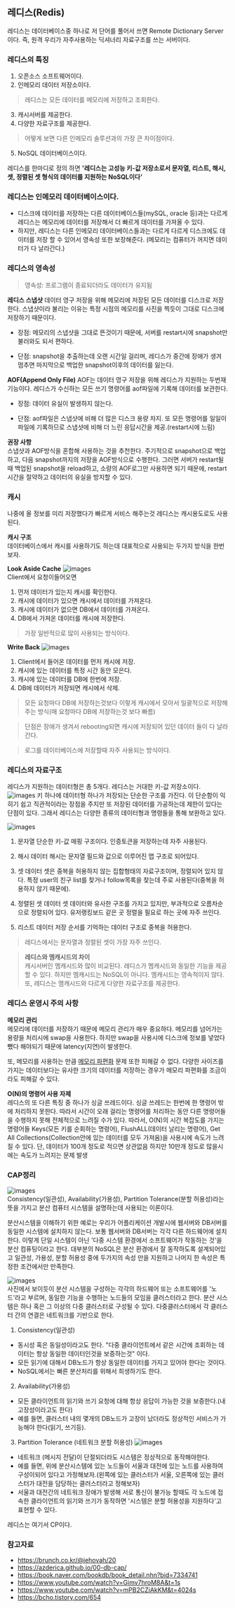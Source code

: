 ## 레디스(Redis)
레디스는 데이터베이스중 하나로 저 단어를 풀어서 쓰면 Remote Dictionary Server 이다. 즉, 원격 우리가 자주사용하는 딕셔너리 자료구조를 쓰는 서버이다.

### 레디스의 특징
1. 오픈소스 소프트웨어이다. 
2. 인메모리 데이터 저장소이다.
> 레디스는 모든 데이터를 메모리에 저장하고 조회한다.
3. 캐시서버를 제공한다.
4. 다양한 자료구조를 제공한다.
> 어떻게 보면 다른 인메모리 솔루션과의 가장 큰 차이점이다. 
5. NoSQL 데이터베이스이다. 

레디스를 한마디로 정의 하면 __'레디스는 고성능 키-값 저장소로서 문자열, 리스트, 해시, 셋, 정렬된 셋 형식의 데이터를 지원하는 NoSQL이다'__

### 레디스는 인메모리 데이터베이스이다.
- 디스크에 데이터를 저장하는 다른 데이터베이스들(mySQL, oracle 등)과는 다르게 레디스는 메모리에 데이터를 저장해서 더 빠르게 데이터를 가져올 수 있다. 
- 하지만, 레디스는 다른 인메모리 데이터베이스들과는 다르게 다르게 디스크에도 데이터를 저장 할 수 있어서 영속성 또한 보장해준다. (메모리는 컴퓨터가 꺼지면 데이터가 다 날라간다.)

### 레디스의 영속성
> 영속성: 프로그램이 종료되더라도 데이터가 유지됨

__레디스 스냅샷__
데이터 영구 저장을 위해 메모리에 저장된 모든 데이터를 디스크로 저장한다. 스냅샷이라 불리는 이유는 특정 시점의 메모리를 사진을 찍듯이 그대로 디스크에 저장하기 때문이다.

- 장점: 메모리의 스냅샷을 그대로 뜬것이기 때문에, 서버를 restart시에 snapshot만 불러와도 되서 편하다.

- 단점: snapshot을 추출하는데 오랜 시간일 걸리며, 레디스가 중간에 장애가 생겨 멈추면 마지막으로 백업한 snapshot이후의 데이터를 잃는다.

__AOF(Append Only File)__
AOF는 데이터 영구 저장을 위해 레디스가 지원하는 두번재 기능이다. 레디스가 수신하는 모든 쓰기 명령어를 aof파일에 기록해 데이터를 보관한다. 

- 장점: 데이터 유실이 발생하지 않는다.

- 단점: aof파일은 스냅샷에 비해 더 많은 디스크 용량 차지. 또 모든 명령어를 일일이 파일에 기록하므로 스냅샷에 비해 더 느린 응답시간을 제공.(restart시에 느림)

__권장 사항__  
스냅샷과 AOF방식을 혼합해 사용하는 것을 추천한다.
주기적으로 snapshot으로 백업하고, 다음 snapshot까지의 저장을 AOF방식으로 수행한다. 그러면 서버가 restart될 때 백업된 snapshot을 reload하고, 소량의 AOF로그만 사용하면 되기 때문에, restart 시간을 절약하고 데이터의 유실을 방지할 수 있다.


### 캐시
나중에 올 정보를 미리 저장했다가 빠르게 서비스 해주는것 
레디스는 캐시용도로도 사용된다.

__캐시 구조__  
데이터베이스에서 캐시를 사용하기도 하는데 대표적으로 사용되는 두가지 방식을 한번 보자.

__Look Aside Cache__
![images](/images/lookAside.png)  
Client에서 요청이들어오면
1. 먼저 데이터가 있는지 캐시를 확인한다. 
2. 캐시에 데이터가 있으면 캐시에서 데이터를 가져온다. 
3. 캐시에 데이터가 없으면 DB에서 데이터를 가져온다.
4. DB에서 가져온 데이터를 캐시에 저장한다.  
> 가장 일반적으로 많이 사용되는 방식이다. 
  
__Write Back__
![images](/images/writeBack.png)
1. Client에서 들어온 데이터를 먼저 캐시에 저장.
2. 캐시에 있는 데이터를 특정 시간 동안 모은다.
3. 캐시에 있는 데이터를 DB에 한번에 저장.
4. DB에 데이터가 저장되면 캐시에서 삭제.

> 모든 요청마다 DB에 저장하는것보다 이렇게 캐시에서 모아서 일괄적으로 저장해주는 방식(매 요청마다 DB에 저장하는것 보다 빠름)

> 단점은 장애가 생겨서 rebooting되면 캐시에 저장되어 있던 데이터 들이 다 날라간다.

> 로그를 데이터베이스에 저장할때 자주 사용되는 방식이다.


### 레디스의 자료구조 
레디스가 지원하는 데이터형은 총 5개다. 레디스는 거대한 키-값 저장소이다. 
![images](/images/keyValue.png)
키 하나에 데이터형 하나가 저장되는 단순한 구조를 가진다. 이 단순함이 익히기 쉽고 직관적이라는 장점을 주지만 또 저장된 데이터를 가공하는데 제한이 있다는 단점이 있다. 그래서 레디스는 다양한 종류의 데이터형과 명령들을 통해 보완하고 있다. 

![images](/images/redisData.png)
1. 문자열
단순한 키-값 매핑 구조이다.
인증토큰을 저장하는데 자주 사용된다.

2. 해시 데이터
해시는 문자열 필드와 값으로 이루어진 맵 구조로 되어있다.

3. 셋 데이터
셋은 중복을 허용하지 않는 집합형태의 자료구조이며, 정렬되어 있지 않다. 
특정 user의 친구 list를 찾거나 follow목록을 찾는데 주로 사용된다(중복을 허용하지 않기 때문에).

4. 정렬된 셋 데이터
셋 데이터와 유사한 구조를 가지고 있지만, 부과적으로 오름차순으로 정렬되어 있다.
유저랭킹보드 같은 곳 정렬을 필요로 하는 곳에 자주 쓰인다. 

5. 리스트 데이터
저장 순서를 기억하는 데이터 구조로 중복을 허용한다.

> 레디스에서는 문자열과 정렬된 셋이 가장 자주 쓰인다.

> __레디스와 멤캐시드의 차이__  
캐시서버인 멤캐시드와 많이 비교된다. 레디스가 멤캐시드와 동일한 기능을 제공할 수 있다. 하지만 멤캐시드는 NoSQL이 아니다. 멤캐시드는 영속적이지 않다. 또, 레디스는 맴캐시드와 다르게 다양한 자료구조를 제공한다. 


### 레디스 운영시 주의 사항

__메모리 관리__  
메모리에 데이터를 저장하기 때문에 메모리 관리가 매우 중요하다.
메모리를 넘어가는 용량을 처리시에 swap을 사용한다. 하지만 swap을 사용시에 디스크에 정보를 넣었다 뺐다 해야되기 때문에 latency(지연)이 발생한다. 

또, 메모리를 사용하는 만큼 [메모리 파편화](https://github.com/NKLCWDT/cs/blob/main/Operating%20System/%EB%A9%94%EB%AA%A8%EB%A6%AC.md) 문제 또한 피해갈 수 없다. 다양한 사이즈를 가지는 데이터보다는 유사한 크기의 데이터를 저장하는 경우가 메모리 파편화를 조금이라도 피해갈 수 있다.

__O(N)의 명령어 사용 자제__  
레디스의 또 다른 특징 중 하나가 싱글 쓰레드이다. 싱글 쓰레드는 한번에 한 명령어 밖에 처리하지 못한다. 따라서 시간이 오래 걸리는 명령어를 처리하는 동안 다른 명령어들을 수행하지 못해 전체적으로 느려질 수가 있다. 따라서, O(N)의 시간 복잡도를 가지는 명령어들 Keys(모든 키를 순회하는 명령어), FlushALL(데이터 날리는 명령어), Get All Collections(Collection안에 있는 데이터를 모두 가져옴)을 사용시에 속도가 느려질 수 있다.
단, 데이터가 100개 정도로 적으면 상관없음 하지만 10만개 정도로 많을시에는 속도가 느려지는 문제 발생

### CAP정리
![images](/images/cap.png)  
Consistency(일관성), Availability(가용성), Partition Tolerance(분할 허용성)라는 뜻을 가지고 분산 컴퓨터 시스템을 설명하는데 사용되는 이론이다.

분산시스템을 이해하기 위한 예로는 우리가 어플리케이션 개발시에 웹서버와 DB서버를 동일한 시스템에 설치하지 않는다. 보통 웹서버와 DB서버는 각각 다른 하드웨어에 설치 한다. 이렇게 단일 시스템이 아닌 '다중 시스템 환경에서 소프트웨어가 작동하는 것'을 분산 컴퓨팅이라고 한다. 대부분의 NoSQL은 분산 환경에서 잘 동작하도록 설계되어있고 일관성, 가용성, 분할 허용성 중에 두가지의 속성 만을 지원하고 나머지 한 속성은 특정한 조건에서만 만족한다. 

![images](/images/분산시스템.png)  
사진에서 보이듯이 분산 시스템을 구성하는 각각의 하드웨어 또는 소프트웨어를 '노드'라고 부르며, 동일한 기능을 수행하는 노드들의 모임을 클러스터라고 한다. 
분산 시스템은 하나 혹은 그 이상의 다중 클러스터로 구성될 수 있다. 다중클러스터에서 각 클러스터 간의 연결은 네트워크를 기반으로 한다.

1. Consistency(일관성)  
- 동시성 혹은 동일성이라고도 한다. "다중 클라이언트에서 같은 시간에 조회하는 데이터는 항상 동일한 데이터인것을 보증하는것" 이다. 
- 모든 읽기에 대해서 DB노드가 항상 동일한 데이터를 가지고 있어야 한다는 것이다.
- NoSQL에서는 빠른 분산처리를 위해서 희생하기도 한다. 

2. Availability(가용성)  
- 모든 클라이언트의 읽기와 쓰기 요청에 대해 항상 응답이 가능한 것을 보증한다.(내고장성이라고도 한다)
- 예를 들면, 클러스터 내의 몇개의 DB노드가 고장이 났더라도 정상적인 서비스가 가능해야 한다(읽기, 쓰기등). 


 
3. Partition Tolerance (네트워크 분할 허용성) 
![images](/images/분산시스템.png) 
- 네트워크 (메시지 전달)이 단절되더라도 시스템은 정상적으로 동작해야한다.  
- 예를 들면, 위에 분산시스템에 있는 노드들이 서울과 대전에 있는 노드를 사용하여 구성이되어 있다고 가정해보자.(왼쪽에 있는 클러스터가 서울, 오른쪽에 있는 클러스터가 대전을 담당하는 클러스터라고 정해보자)
- 서울과 대전간의 네트워크 장애가 발생해 서로 통신이 불가능 할때도 각 노드에 접속한 클라이언트의 읽기와 쓰기가 동작하면 '시스템은 분할 허용성을 지원하다'고 표현할 수 있다.

레디스는 여기서 CP이다.


### 참고자료
- https://brunch.co.kr/@jehovah/20
- https://azderica.github.io/00-db-cap/
- https://book.naver.com/bookdb/book_detail.nhn?bid=7334741
- https://www.youtube.com/watch?v=Gimv7hroM8A&t=1s
- https://www.youtube.com/watch?v=mPB2CZiAkKM&t=4024s
- https://bcho.tistory.com/654
